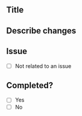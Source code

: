 ## Title


## Describe changes


## Issue

- [ ] Not related to an issue

## Completed?

- [ ] Yes
- [ ] No